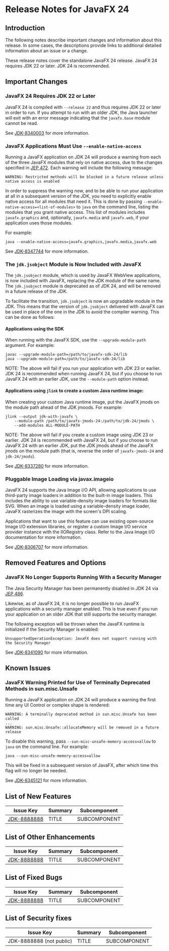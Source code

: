 # Release Notes for JavaFX 24

## Introduction

The following notes describe important changes and information about this release. In some cases, the descriptions provide links to additional detailed information about an issue or a change.

These release notes cover the standalone JavaFX 24 release. JavaFX 24 requires JDK 22 or later. JDK 24 is recommended.

## Important Changes

### JavaFX 24 Requires JDK 22 or Later

JavaFX 24 is compiled with `--release 22` and thus requires JDK 22 or later in order to run. If you attempt to run with an older JDK, the Java launcher will exit with an error message indicating that the `javafx.base` module cannot be read.

See [JDK-8340003](https://bugs.openjdk.org/browse/JDK-8340003) for more information.

### JavaFX Applications Must Use `--enable-native-access`

Running a JavaFX application on JDK 24 will produce a warning from each of the three JavaFX modules that rely on native access, due to the changes specified in [JEP 472](https://openjdk.org/jeps/472). Each warning will include the following message:

```
WARNING: Restricted methods will be blocked in a future release unless native access is enabled
```

In order to suppress the warning now, and to be able to run your application at all in a subsequent version of the JDK, you need to explicitly enable native access for all modules that need it. This is done by passing `--enable-native-access=<list-of-modules>` to `java` on the command line, listing the modules that you grant native access. This list of modules includes `javafx.graphics` and, optionally, `javafx.media` and `javafx.web`, if your application uses those modules.

For example:

```
java --enable-native-access=javafx.graphics,javafx.media,javafx.web
```

See [JDK-8347744](https://bugs.openjdk.org/browse/JDK-8347744) for more information.

### The `jdk.jsobject` Module is Now Included with JavaFX

The `jdk.jsobject` module, which is used by JavaFX WebView applications, is now included with JavaFX, replacing the JDK module of the same name. The `jdk.jsobject` module is deprecated as of JDK 24, and will be removed in a future release of the JDK.

To facilitate the transition, `jdk.jsobject` is now an upgradable module in the JDK. This means that the version of `jdk.jsobject` delivered with JavaFX can be used in place of the one in the JDK to avoid the compiler warning. This can be done as follows:

#### Applications using the SDK

When running with the JavaFX SDK, use the `--upgrade-module-path` argument. For example:

```
javac --upgrade-module-path=/path/to/javafx-sdk-24/lib
java --upgrade-module-path=/path/to/javafx-sdk-24/lib
```

NOTE: The above will fail if you run your application with JDK 23 or earlier. JDK 24 is recommended when running JavaFX 24, but if you choose to run JavaFX 24 with an earlier JDK, use the `--module-path` option instead.

#### Applications using `jlink` to create a custom Java runtime image:

When creating your custom Java runtime image, put the JavaFX jmods on the module path ahead of the JDK jmoods. For example:

```
jlink --output jdk-with-javafx \
    --module-path /path/to/javafx-jmods-24:/path/to/jdk-24/jmods \
    --add-modules ALL-MODULE-PATH
```

NOTE: The above will fail if you create a custom image using JDK 23 or earlier. JDK 24 is recommended with JavaFX 24, but if you choose to run JavaFX 24 with an earlier JDK, put the JDK jmods ahead of the JavaFX jmods on the module path (that is, reverse the order of `javafx-jmods-24` and `jdk-24/jmods`).

See [JDK-8337280](https://bugs.openjdk.org/browse/JDK-8337280) for more information.

### Pluggable Image Loading via javax.imageio

JavaFX 24 supports the Java Image I/O API, allowing applications to use third-party image loaders in addition to the built-in image loaders. This includes the ability to use variable-density image loaders for formats like SVG. When an image is loaded using a variable-density image loader, JavaFX rasterizes the image with the screen's DPI scaling.

Applications that want to use this feature can use existing open-source Image I/O extension libraries, or register a custom Image I/O service provider instance with the IIORegistry class. Refer to the Java Image I/O documentation for more information.

See [JDK-8306707](https://bugs.openjdk.org/browse/JDK-8306707) for more information.

## Removed Features and Options

### JavaFX No Longer Supports Running With a Security Manager

The Java Security Manager has been permanently disabled in JDK 24 via [JEP 486](https://openjdk.org/jeps/486).

Likewise, as of JavaFX 24, it is no longer possible to run JavaFX applications with a security manager enabled. This is true even if you run your application on an older JDK that still supports the security manager.

The following exception will be thrown when the JavaFX runtime is initialized if the Security Manager is enabled:

```
UnsupportedOperationException: JavaFX does not support running with the Security Manager
```

See [JDK-8341090](https://bugs.openjdk.org/browse/JDK-8341090) for more information.

## Known Issues

### JavaFX Warning Printed for Use of Terminally Deprecated Methods in sun.misc.Unsafe

Running a JavaFX application on JDK 24 will produce a warning the first time any UI Control or complex shape is rendered:

```
WARNING: A terminally deprecated method in sun.misc.Unsafe has been called
...
WARNING: sun.misc.Unsafe::allocateMemory will be removed in a future release
```

To disable this warning, pass `--sun-misc-unsafe-memory-access=allow` to `java` on the command line. For example:

```
java --sun-misc-unsafe-memory-access=allow
```

This will be fixed in a subsequent version of JavaFX, after which time this flag will no longer be needed.

See [JDK-8345121](https://bugs.openjdk.org/browse/JDK-8345121) for more information.

## List of New Features

Issue Key | Summary | Subcomponent
--------- | ------- | ------------
[JDK-8888888](https://bugs.openjdk.org/browse/JDK-8888888) | TITLE | SUBCOMPONENT

## List of Other Enhancements

Issue Key | Summary | Subcomponent
--------- | ------- | ------------
[JDK-8888888](https://bugs.openjdk.org/browse/JDK-8888888) | TITLE | SUBCOMPONENT

## List of Fixed Bugs

Issue Key | Summary | Subcomponent
--------- | ------- | ------------
[JDK-8888888](https://bugs.openjdk.org/browse/JDK-8888888) | TITLE | SUBCOMPONENT

## List of Security fixes

Issue Key | Summary | Subcomponent
--------- | ------- | ------------
JDK-8888888 (not public) | TITLE | SUBCOMPONENT
